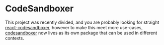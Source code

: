 # CodeSandboxer

This project was recently divided, and you are probably looking for straight [react-codesandboxer](/react-codesandobxer/CHANGELOG.md), however to make this meet more use-cases, [codesandboxer](/codesandobxer/CHANGELOG.md) now lives as its own package that can be used in different contexts.
